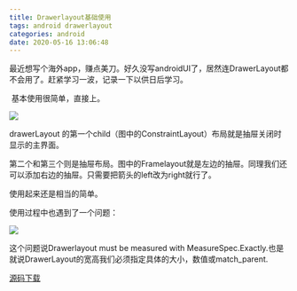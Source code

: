 ```yaml
---
title: Drawerlayout基础使用
tags: android drawerlayout
categories: android
date: 2020-05-16 13:06:48
---
```



​       最近想写个海外app，赚点美刀。好久没写androidUI了，居然连DrawerLayout都不会用了。赶紧学习一波，记录一下以供日后学习。

​       基本使用很简单，直接上。

![](http://qiniu.moluyun.com/WechatIMG14.png)

drawerLayout 的第一个child（图中的ConstraintLayout）布局就是抽屉关闭时显示的主界面。

第二个和第三个则是抽屉布局。图中的Framelayout就是左边的抽屉。同理我们还可以添加右边的抽屉。只需要把箭头的left改为right就行了。

使用起来还是相当的简单。

使用过程中也遇到了一个问题：

![](http://qiniu.moluyun.com/WechatIMG13.png)

这个问题说Drawerlayout must be measured with MeasureSpec.Exactly.也是就说DrawerLayout的宽高我们必须指定具体的大小，数值或match_parent.

[源码下载](https://github.com/zongshouzhi/DemoSource/tree/master/DrawLayout)

